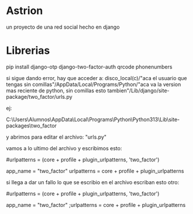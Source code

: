 # Astrion
un proyecto de una red social hecho en django

# Librerias
pip install django-otp django-two-factor-auth qrcode phonenumbers

si sigue dando error, hay que acceder a:
disco_local(c)/"aca el usuario que tengas sin comillas"/AppData/Local/Programs/Python/"aca va la version mas reciente de python, sin comillas esto tambien"/Lib/django/site-package/two_factor/urls.py

ej:

C:\Users\Alumnos\AppData\Local\Programs\Python\Python313\Lib\site-packages\two_factor

y abrimos para editar el archivo: "urls.py"

vamos a lo ultimo del archivo y escribimos esto:

#urlpatterns = (core + profile + plugin_urlpatterns, 'two_factor')

app_name = "two_factor"
urlpatterns = core + profile + plugin_urlpatterns

si llega a dar un fallo lo que se escribio en el archivo escriban esto otro:

#urlpatterns = (core + profile + plugin_urlpatterns, 'two_factor')

app_name = "two_factor" ;urlpatterns = core + profile + plugin_urlpatterns
